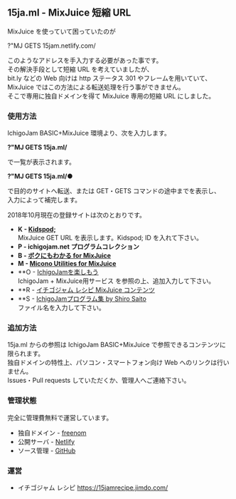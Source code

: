 ## 15ja.ml - MixJuice 短縮 URL

MixJuice を使っていて困っていたのが

?"MJ GETS 15jam.netlify.com/

このようなアドレスを手入力する必要があった事です。<br>
その解決手段として短縮 URL を考えていましたが、<br>
bit.ly などの Web 向けは http ステータス 301 やフレームを用いていて、<br>
MixJuice ではこの方法による転送処理を行う事ができません。<br>
そこで専用に独自ドメインを得て MixJuice 専用の短縮 URL にしました。

### 使用方法

IchigoJam BASIC+MixJuice 環境より、次を入力します。

**?"MJ GETS 15ja.ml/**

で一覧が表示されます。

**?"MJ GETS 15ja.ml/●**

で目的のサイトへ転送、または GET・GETS コマンドの途中までを表示し、<br>
入力によって補完します。

2018年10月現在の登録サイトは次のとおりです。

* **K - <a href="http://kidspod.club/">Kidspod;</a>**<br>MixJuice GET URL を表示します。Kidspod; ID を入れて下さい。
* **P - ichigojam.net プログラムコレクション**
* **B - <a href="https://blogs.yahoo.co.jp/bokunimowakaru/55369582.html" target="_blank">ボクにもわかる for MixJuice</a>**
* **M - <a href="http://ijutilities.micutil.com/" target="_blank">Micono Utilities for MixJuice</a>**
* **O - <a href="http://www.openspc2.org/reibun/IchigoJam/" target="_blank">IchigoJamを楽しもう</a><br>IchigoJam + MixJuice用サービス を参照の上、追加入力して下さい。
* **R - <a href="https://15jamrecipe.jimdo.com/" target="_blank">イチゴジャム レシピ MixJuice コンテンツ</a>
* **S - <a href="http://comich.net/ichigojam/" target="_blank">IchigoJamプログラム集 by Shiro Saito</a><br>ファイル名を入力して下さい。

### 追加方法

15ja.ml からの参照は IchigoJam BASIC+MixJuice で参照できるコンテンツに限られます。<br>
独自ドメインの特性上、パソコン・スマートフォン向け Web へのリンクは行いません。<br>
Issues・Pull requests していただくか、管理人へご連絡下さい。

### 管理状態

完全に管理費無料で運営しています。

* 独自ドメイン - <a href="https://www.freenom.com/" target="_blank">freenom</a>
* 公開サーバ - <a href="https://www.netlify.com/" target="_blank">Netlify</a>
* ソース管理 - <a href="https://github.com/" target="_blank">GitHub</a>

### 運営

* イチゴジャム レシピ https://15jamrecipe.jimdo.com/
